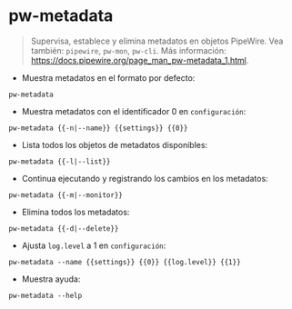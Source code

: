 # pw-metadata

> Supervisa, establece y elimina metadatos en objetos PipeWire.
> Vea también: `pipewire`, `pw-mon`, `pw-cli`.
> Más información: <https://docs.pipewire.org/page_man_pw-metadata_1.html>.

- Muestra metadatos en el formato por defecto:

`pw-metadata`

- Muestra metadatos con el identificador 0 en `configuración`:

`pw-metadata {{-n|--name}} {{settings}} {{0}}`

- Lista todos los objetos de metadatos disponibles:

`pw-metadata {{-l|--list}}`

- Continua ejecutando y registrando los cambios en los metadatos:

`pw-metadata {{-m|--monitor}}`

- Elimina todos los metadatos:

`pw-metadata {{-d|--delete}}`

- Ajusta `log.level` a 1 en `configuración`:

`pw-metadata --name {{settings}} {{0}} {{log.level}} {{1}}`

- Muestra ayuda:

`pw-metadata --help`
